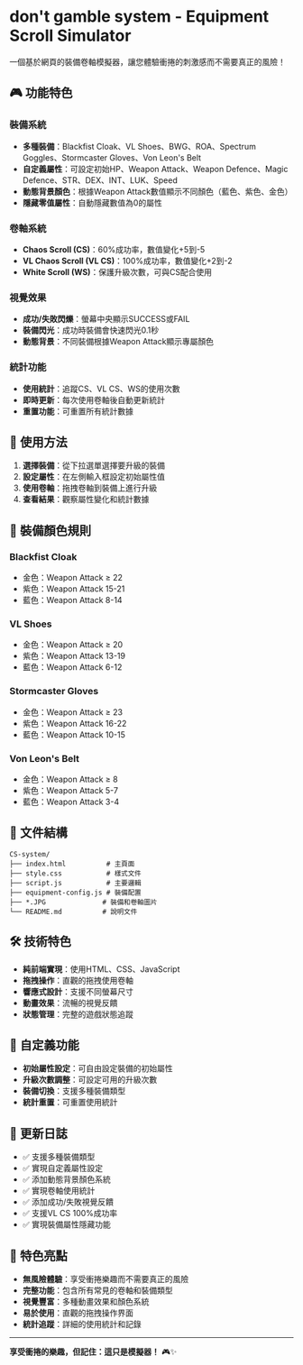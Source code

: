 # don't gamble system - Equipment Scroll Simulator

一個基於網頁的裝備卷軸模擬器，讓您體驗衝捲的刺激感而不需要真正的風險！

## 🎮 功能特色

### 裝備系統
- **多種裝備**：Blackfist Cloak、VL Shoes、BWG、ROA、Spectrum Goggles、Stormcaster Gloves、Von Leon's Belt
- **自定義屬性**：可設定初始HP、Weapon Attack、Weapon Defence、Magic Defence、STR、DEX、INT、LUK、Speed
- **動態背景顏色**：根據Weapon Attack數值顯示不同顏色（藍色、紫色、金色）
- **隱藏零值屬性**：自動隱藏數值為0的屬性

### 卷軸系統
- **Chaos Scroll (CS)**：60%成功率，數值變化+5到-5
- **VL Chaos Scroll (VL CS)**：100%成功率，數值變化+2到-2
- **White Scroll (WS)**：保護升級次數，可與CS配合使用

### 視覺效果
- **成功/失敗閃爍**：螢幕中央顯示SUCCESS或FAIL
- **裝備閃光**：成功時裝備會快速閃光0.1秒
- **動態背景**：不同裝備根據Weapon Attack顯示專屬顏色

### 統計功能
- **使用統計**：追蹤CS、VL CS、WS的使用次數
- **即時更新**：每次使用卷軸後自動更新統計
- **重置功能**：可重置所有統計數據

## 🚀 使用方法

1. **選擇裝備**：從下拉選單選擇要升級的裝備
2. **設定屬性**：在左側輸入框設定初始屬性值
3. **使用卷軸**：拖拽卷軸到裝備上進行升級
4. **查看結果**：觀察屬性變化和統計數據

## 🎯 裝備顏色規則

### Blackfist Cloak
- 金色：Weapon Attack ≥ 22
- 紫色：Weapon Attack 15-21
- 藍色：Weapon Attack 8-14

### VL Shoes
- 金色：Weapon Attack ≥ 20
- 紫色：Weapon Attack 13-19
- 藍色：Weapon Attack 6-12

### Stormcaster Gloves
- 金色：Weapon Attack ≥ 23
- 紫色：Weapon Attack 16-22
- 藍色：Weapon Attack 10-15

### Von Leon's Belt
- 金色：Weapon Attack ≥ 8
- 紫色：Weapon Attack 5-7
- 藍色：Weapon Attack 3-4

## 📁 文件結構

```
CS-system/
├── index.html          # 主頁面
├── style.css           # 樣式文件
├── script.js           # 主要邏輯
├── equipment-config.js # 裝備配置
├── *.JPG              # 裝備和卷軸圖片
└── README.md          # 說明文件
```

## 🛠️ 技術特色

- **純前端實現**：使用HTML、CSS、JavaScript
- **拖拽操作**：直觀的拖拽使用卷軸
- **響應式設計**：支援不同螢幕尺寸
- **動畫效果**：流暢的視覺反饋
- **狀態管理**：完整的遊戲狀態追蹤

## 🎨 自定義功能

- **初始屬性設定**：可自由設定裝備的初始屬性
- **升級次數調整**：可設定可用的升級次數
- **裝備切換**：支援多種裝備類型
- **統計重置**：可重置使用統計

## 📝 更新日誌

- ✅ 支援多種裝備類型
- ✅ 實現自定義屬性設定
- ✅ 添加動態背景顏色系統
- ✅ 實現卷軸使用統計
- ✅ 添加成功/失敗視覺反饋
- ✅ 支援VL CS 100%成功率
- ✅ 實現裝備屬性隱藏功能

## 🌟 特色亮點

- **無風險體驗**：享受衝捲樂趣而不需要真正的風險
- **完整功能**：包含所有常見的卷軸和裝備類型
- **視覺豐富**：多種動畫效果和顏色系統
- **易於使用**：直觀的拖拽操作界面
- **統計追蹤**：詳細的使用統計和記錄

---

**享受衝捲的樂趣，但記住：這只是模擬器！** 🎮✨